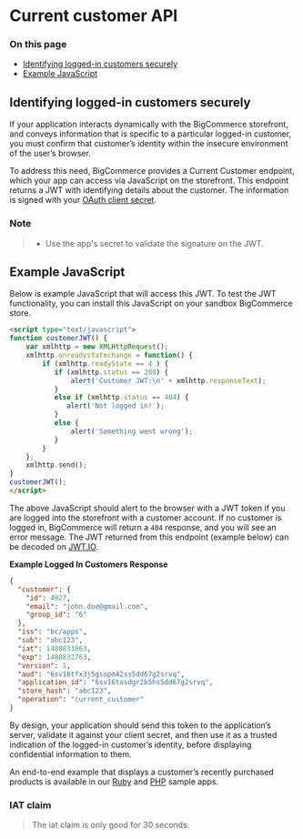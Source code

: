 # Current customer API

<div class="otp" id="no-index">

### On this page
- [Identifying logged-in customers securely](#identifying-logged-in-customers-securely)
- [Example JavaScript](#example-javascript)

</div>

## Identifying logged-in customers securely

If your application interacts dynamically with the BigCommerce storefront, and conveys information that is specific to a particular logged-in customer, you must confirm that customer’s identity within the insecure environment of the user’s browser.

To address this need, BigCommerce provides a Current Customer endpoint, which your app can access via JavaScript on the storefront. This endpoint returns a JWT with identifying details about the customer. The information is signed with your [OAuth client secret](/api-docs/getting-started/basics/authentication#authentication_client-id-secret).

<div class="HubBlock--callout">
<div class="CalloutBlock--info">
<div class="HubBlock-content">

<!-- theme: info  -->
### Note
> * Use the app's secret to validate the signature on the JWT.

</div>
</div>
</div>

## Example JavaScript

Below is example JavaScript that will access this JWT. To test the JWT functionality, you can install this JavaScript on your sandbox BigCommerce store. 

```html
<script type="text/javascript">
function customerJWT() {
    var xmlhttp = new XMLHttpRequest();
    xmlhttp.onreadystatechange = function() {
        if (xmlhttp.readyState == 4 ) {
           if (xmlhttp.status == 200) {
               alert('Customer JWT:\n' + xmlhttp.responseText);
           }
           else if (xmlhttp.status == 404) {
              alert('Not logged in!');
           }
           else {
               alert('Something went wrong');
           }
        }
    };
    xmlhttp.send();
}
customerJWT();
</script>
```
The above JavaScript should alert to the browser with a JWT token if you are logged into the storefront with a customer account. If no customer is logged in, BigCommerce will return a `404` response, and you will see an error message. The JWT returned from this endpoint (example below) can be decoded on [JWT.IO](https://jwt.io/).


**Example Logged In Customers Response**

```json
{
  "customer": {
    "id": 4927,
    "email": "john.doe@gmail.com",
    "group_id": "6"
  },
  "iss": "bc/apps",
  "sub": "abc123",
  "iat": 1480831863,
  "exp": 1480832763,
  "version": 1,
  "aud": "6sv16tfx3j5gsopm42ss5dd67g2srvq",
  "application_id": "6sv16tasdgr2b5hs5dd67g2srvq",
  "store_hash": "abc123",
  "operation": "current_customer"
}
```

By design, your application should send this token to the application’s server, validate it against your client secret, and then use it as a trusted indication of the logged-in customer’s identity, before displaying confidential information to them.

An end-to-end example that displays a customer’s recently purchased products is available in our [Ruby](https://github.com/bigcommerce/hello-world-app-ruby-sinatra/) and [PHP](https://github.com/bigcommerce/hello-world-app-php-silex/) sample apps.

<div class="HubBlock--callout">
<div class="CalloutBlock--info">
<div class="HubBlock-content">

<!-- theme: info -->

### IAT claim
> The iat claim is only good for 30 seconds.

</div>
</div>
</div>
